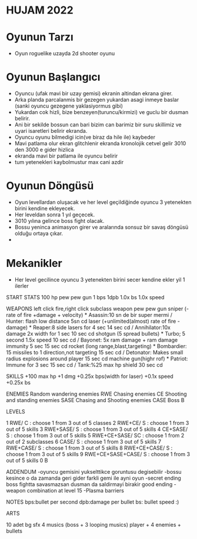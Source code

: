 # HUJAM 2022
# Oyunun Tarzı
- Oyun roguelike uzayda 2d shooter oyunu
# Oyunun Başlangıcı
- Oyuncu (ufak mavi bir uzay gemisi) ekranin altindan ekrana girer.
- Arka planda parcalanmis bir gezegen yukardan asagi inmeye baslar (sanki oyuncu gezegene yaklasiyormus gibi)
- Yukardan cok hizli, bize benzeyen(turuncu/kirmizi) ve guclu bir dusman belirir.
- Ani bir sekilde bossun can bari bizim can barimiz bir suru skillimiz ve uyari isaretleri belirir ekranda.
- Oyuncu oyunu bilmedigi icin(ve biraz da hile ile) kaybeder
- Mavi patlama olur ekran glitchlenir ekranda kronolojik cetvel gelir 3010 den 3000 e gider hizlica
- ekranda mavi bir patlama ile oyuncu belirir
- tum yetenekleri kaybolmustur max cani azdir

# Oyunun Döngüsü
- Oyun levellardan oluşacak ve her level geçildiğinde oyuncu 3 yetenekten birini kendine ekleyecek.
- Her leveldan sonra 1 yıl geçecek.
- 3010 yılına gelince boss fight olacak.
- Bossu yeninca animasyon girer ve aralarında sonsuz bir savaş döngüsü olduğu ortaya çıkar.
- 
# Mekanikler
- Her level gecilince oyuncu 3 yetenekten birini secer kendine ekler yil 1 ilerler


START STATS
100 hp
pew pew gun
1 bps 1dpb 1.0x bs 
1.0x speed

WEAPONS left click fire,right click subclass weapon
pew pew gun
sniper (-rate of fire +damage + velocity) * Asassin:10 sn de bir super mermi / 
                                            Hunter: flash low distance 5sn cd
laser (+unlimited(almost) rate of fire -damage) * Reaper:8 side lasers for 4 sec 14 sec cd / 
                                                  Annihilator:10x damage 2x width for 1 sec 10 sec cd
shotgun (5 spread bullets) * Turbo; 5 second 1.5x speed 10 sec cd / 
                             Bayonet: 5x ram damage + ram damage immunity 5 sec 15 sec cd
rocket (long range,blast,targeting) * Bombardier: 15 missiles to 1 direction,not targeting 15 sec cd /
                                      Detonator: Makes small radius explosions around player 15 sec cd 
machine gun(highr rof) * Patriot: Immune for 3 sec 15 sec cd / 
                         Tank:%25 max hp shield 30 sec cd

SKILLS
+100 max hp
+1 dmg
+0.25x bps(width for laser)
+0.1x speed
+0.25x bs

ENEMIES
Random wandering enemies   RWE
Chasing enemies   CE
Shooting and standing  enemies    SASE
Chasing and Shooting enemies    CASE
Boss B

LEVELS

1 RWE/  C : choose 1 from 3 out of 5 classes
2 RWE+CE/ S : choose 1 from 3 out of 5 skills
3 RWE+SASE/ S : choose 1 from 3 out of 5 skills
4 CE+SASE/ S : choose 1 from 3 out of 5 skills
5 RWE+CE+SASE/ SC : choose 1 from 2 out of 2 subclasses
6 CASE/ S : choose 1 from 3 out of 5 skills
7 RWE+CASE/ S : choose 1 from 3 out of 5 skills
8 RWE+CE+CASE/ S : choose 1 from 3 out of 5 skills
9 RWE+CE+SASE+CASE/ S : choose 1 from 3 out of 5 skills
0 B

ADDENDUM
-oyuncu gemisini yukselttikce goruntusu degisebilir
-bossu kesince o da zamanda geri gider farkli gemi ile ayni oyun
-secret ending boss fightta savasmazsan dusman da saldirmayi birakir good ending
-weapon combination at level 15
-Plasma barriers

NOTES
bps:bullet per second
dpb:damage per bullet
bs: bullet speed :)

ARTS

10 adet bg
sfx
4 musics (boss + 3 looping musics)
player + 4 enemies + bullets

